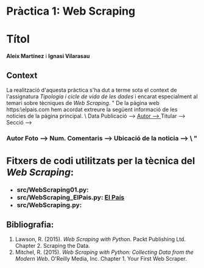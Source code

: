 # Pràctica 1: Web Scraping
# Títol 

**Aleix Martínez** i **Ignasi Vilarasau**

## Context

La realització d'aquesta pràctica s'ha dut a terme sota el context de l'assignatura _Tipologia i cicle de vida de les dades_ i encarat especialment al temari sobre tècniques de _Web Scraping_. 
"
De la pàgina web https:\\elpais.com hem acordat extreure la següent informació de les noticies de la pàgina principal.
\\
Data Publicació        --> <a href="https://elpais.com/politica/2019/04/03/actualidad/1554304849_925021.html">
Autor                  --> <span class="autor-nombre" itemprop="name"><a itemprop="url">
Titular                --> <a>
Secció                 --> <h3 class="cabecera-titulo"> <a class="enlace" >
Autor Foto             --> <span itemprop="author" class="foto-autor">
Num. Comentaris        --> <a title="Comentarios" class="comentarios">
Ubicació de la noticia --> <span class="articulo-localizacion" itemprop="contentLocation">
\\
"
## Fitxers de codi utilitzats per la tècnica del _Web Scraping_:

* **src/WebScraping01.py**: 
* **src/WebScraping_ElPais.py**:  [El País](http://www.elpais.com/)
* **src/WebScraping.py**: 

## Bibliografia:

1. Lawson, R. (2015). _Web Scraping with Python_. Packt Publishing Ltd. Chapter 2. Scraping the Data.
2. Mitchel, R. (2015). _Web Scraping with Python: Collecting Data from the Modern Web_. O'Reilly Media, Inc. Chapter 1. Your First Web Scraper.
